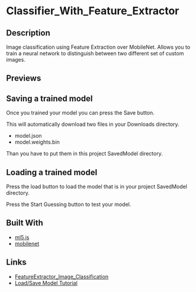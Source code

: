 # Classifier_With_Feature_Extractor

## Description
Image classification using Feature Extraction over MobileNet. Allows you to train a neural network to distinguish between two different set of custom images.

## Previews


## Saving a trained model
Once you trained your model you can press the Save button.

This will automatically download two files in your Downloads directory.

- model.json
- model.weights.bin

Than you have to put them in this project SavedModel directory.

## Loading a trained model
Press the load button to load the model that is in your project SavedModel directory.

Press the Start Guessing button to test your model.

## Built With
- [ml5.js](https://ml5js.org/)
- [mobilenet](https://ai.googleblog.com/2017/06/mobilenets-open-source-models-for.html)

## Links
- [FeatureExtractor_Image_Classification](https://github.com/ml5js/ml5-examples/tree/master/javascript/FeatureExtractor_Image_Classification)
- [Load/Save Model Tutorial](https://youtu.be/eU7gIy3xV30)
